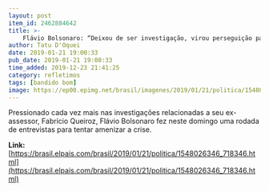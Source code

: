 ```yaml
---
layout: post
item_id: 2462884642
title: >-
    Flávio Bolsonaro: “Deixou de ser investigação, virou perseguição para atingir o Presidente”
author: Tatu D'Oquei
date: 2019-01-21 19:00:33
pub_date: 2019-01-21 19:00:33
time_added: 2019-12-23 21:41:25
category: refletimos
tags: [bandido bom]
image: https://ep00.epimg.net/brasil/imagenes/2019/01/21/politica/1548026346_718346_1548035397_rrss_normal.jpg
---
```


Pressionado cada vez mais nas investigações relacionadas a seu ex-assessor, Fabrício Queiroz, Flávio Bolsonaro fez neste domingo uma rodada de entrevistas para tentar amenizar a crise.

**Link:** [https://brasil.elpais.com/brasil/2019/01/21/politica/1548026346_718346.html](https://brasil.elpais.com/brasil/2019/01/21/politica/1548026346_718346.html)

